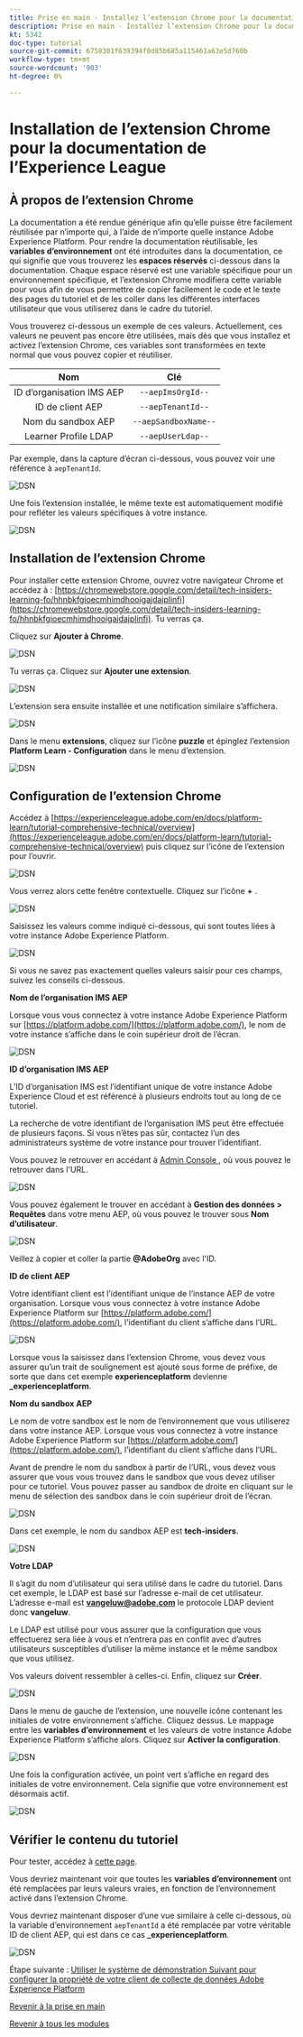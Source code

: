 ```yaml
---
title: Prise en main - Installez l’extension Chrome pour la documentation de l’Experience League.
description: Prise en main - Installez l’extension Chrome pour la documentation de l’Experience League.
kt: 5342
doc-type: tutorial
source-git-commit: 6758301f639394f0d85b685a115461a63e5d760b
workflow-type: tm+mt
source-wordcount: '903'
ht-degree: 0%

---
```


# Installation de l’extension Chrome pour la documentation de l’Experience League

## À propos de l’extension Chrome

La documentation a été rendue générique afin qu’elle puisse être facilement réutilisée par n’importe qui, à l’aide de n’importe quelle instance Adobe Experience Platform.
Pour rendre la documentation réutilisable, les **variables d’environnement** ont été introduites dans la documentation, ce qui signifie que vous trouverez les **espaces réservés** ci-dessous dans la documentation. Chaque espace réservé est une variable spécifique pour un environnement spécifique, et l’extension Chrome modifiera cette variable pour vous afin de vous permettre de copier facilement le code et le texte des pages du tutoriel et de les coller dans les différentes interfaces utilisateur que vous utiliserez dans le cadre du tutoriel.

Vous trouverez ci-dessous un exemple de ces valeurs. Actuellement, ces valeurs ne peuvent pas encore être utilisées, mais dès que vous installez et activez l’extension Chrome, ces variables sont transformées en texte normal que vous pouvez copier et réutiliser.

| Nom | Clé |
|:-------------:| :---------------:|
| ID d’organisation IMS AEP | `--aepImsOrgId--` |
| ID de client AEP | `--aepTenantId--` |
| Nom du sandbox AEP | `--aepSandboxName--` |
| Learner Profile LDAP | `--aepUserLdap--` |

Par exemple, dans la capture d’écran ci-dessous, vous pouvez voir une référence à `aepTenantId`.

![DSN ](./images/mod7before.png)

Une fois l’extension installée, le même texte est automatiquement modifié pour refléter les valeurs spécifiques à votre instance.

![DSN ](./images/mod7.png)

## Installation de l’extension Chrome

Pour installer cette extension Chrome, ouvrez votre navigateur Chrome et accédez à : [https://chromewebstore.google.com/detail/tech-insiders-learning-fo/hhnbkfgioecmhimdhooigajdajplinfi](https://chromewebstore.google.com/detail/tech-insiders-learning-fo/hhnbkfgioecmhimdhooigajdajplinfi). Tu verras ça.

Cliquez sur **Ajouter à Chrome**.

![DSN ](./images/c2.png)

Tu verras ça. Cliquez sur **Ajouter une extension**.

![DSN ](./images/c3.png)

L’extension sera ensuite installée et une notification similaire s’affichera.

![DSN ](./images/c4.png)

Dans le menu **extensions**, cliquez sur l’icône **puzzle** et épinglez l’extension **Platform Learn - Configuration** dans le menu d’extension.

![DSN ](./images/c6.png)

## Configuration de l’extension Chrome

Accédez à [https://experienceleague.adobe.com/en/docs/platform-learn/tutorial-comprehensive-technical/overview](https://experienceleague.adobe.com/en/docs/platform-learn/tutorial-comprehensive-technical/overview) puis cliquez sur l’icône de l’extension pour l’ouvrir.

![DSN ](./images/tuthome.png)

Vous verrez alors cette fenêtre contextuelle. Cliquez sur l’icône **+** .

![DSN ](./images/c7.png)

Saisissez les valeurs comme indiqué ci-dessous, qui sont toutes liées à votre instance Adobe Experience Platform.

![DSN ](./images/c8.png)

Si vous ne savez pas exactement quelles valeurs saisir pour ces champs, suivez les conseils ci-dessous.

**Nom de l’organisation IMS AEP**

Lorsque vous vous connectez à votre instance Adobe Experience Platform sur [https://platform.adobe.com/](https://platform.adobe.com/), le nom de votre instance s’affiche dans le coin supérieur droit de l’écran.

![DSN ](./images/aepname.png)

**ID d’organisation IMS AEP**

L’ID d’organisation IMS est l’identifiant unique de votre instance Adobe Experience Cloud et est référencé à plusieurs endroits tout au long de ce tutoriel.

La recherche de votre identifiant de l’organisation IMS peut être effectuée de plusieurs façons. Si vous n’êtes pas sûr, contactez l’un des administrateurs système de votre instance pour trouver l’identifiant.

Vous pouvez le retrouver en accédant à [Admin Console ](https://https://adminconsole.adobe.com/), où vous pouvez le retrouver dans l&#39;URL.

![DSN ](./images/aepid1.png)

Vous pouvez également le trouver en accédant à **Gestion des données > Requêtes** dans votre menu AEP, où vous pouvez le trouver sous **Nom d’utilisateur**.

![DSN ](./images/aepid2.png)

Veillez à copier et coller la partie **@AdobeOrg** avec l&#39;ID.

**ID de client AEP**

Votre identifiant client est l’identifiant unique de l’instance AEP de votre organisation. Lorsque vous vous connectez à votre instance Adobe Experience Platform sur [https://platform.adobe.com/](https://platform.adobe.com/), l’identifiant du client s’affiche dans l’URL.

![DSN ](./images/aeptenantid.png)

Lorsque vous la saisissez dans l’extension Chrome, vous devez vous assurer qu’un trait de soulignement est ajouté sous forme de préfixe, de sorte que dans cet exemple **experienceplatform** devienne **_experienceplatform**.

**Nom du sandbox AEP**

Le nom de votre sandbox est le nom de l’environnement que vous utiliserez dans votre instance AEP. Lorsque vous vous connectez à votre instance Adobe Experience Platform sur [https://platform.adobe.com/](https://platform.adobe.com/), l’identifiant du client s’affiche dans l’URL.

Avant de prendre le nom du sandbox à partir de l’URL, vous devez vous assurer que vous vous trouvez dans le sandbox que vous devez utiliser pour ce tutoriel. Vous pouvez passer au sandbox de droite en cliquant sur le menu de sélection des sandbox dans le coin supérieur droit de l’écran.

![DSN ](./images/aepsandboxsw.png)

Dans cet exemple, le nom du sandbox AEP est **tech-insiders**.

![DSN ](./images/aepsname.png)

**Votre LDAP**

Il s’agit du nom d’utilisateur qui sera utilisé dans le cadre du tutoriel. Dans cet exemple, le LDAP est basé sur l’adresse e-mail de cet utilisateur. L’adresse e-mail est **vangeluw@adobe.com** le protocole LDAP devient donc **vangeluw**.

Le LDAP est utilisé pour vous assurer que la configuration que vous effectuerez sera liée à vous et n’entrera pas en conflit avec d’autres utilisateurs susceptibles d’utiliser la même instance et le même sandbox que vous utilisez.

Vos valeurs doivent ressembler à celles-ci.
Enfin, cliquez sur **Créer**.

![DSN ](./images/c8a.png)


Dans le menu de gauche de l’extension, une nouvelle icône contenant les initiales de votre environnement s’affiche. Cliquez dessus. Le mappage entre les **variables d’environnement** et les valeurs de votre instance Adobe Experience Platform s’affiche alors. Cliquez sur **Activer la configuration**.

![DSN ](./images/c9.png)

Une fois la configuration activée, un point vert s’affiche en regard des initiales de votre environnement. Cela signifie que votre environnement est désormais actif.

![DSN ](./images/c10.png)

## Vérifier le contenu du tutoriel

Pour tester, accédez à [cette page](https://experienceleague.adobe.com/en/docs/platform-learn/tutorial-comprehensive-technical/datadistiller/module51/ex3).

Vous devriez maintenant voir que toutes les **variables d’environnement** ont été remplacées par leurs valeurs vraies, en fonction de l’environnement activé dans l’extension Chrome.

Vous devriez maintenant disposer d’une vue similaire à celle ci-dessous, où la variable d’environnement `aepTenantId` a été remplacée par votre véritable ID de client AEP, qui est dans ce cas **_experienceplatform**.

![DSN ](./images/mod7.png)

Étape suivante : [Utiliser le système de démonstration Suivant pour configurer la propriété de votre client de collecte de données Adobe Experience Platform](./ex2.md)

[Revenir à la prise en main](./getting-started.md)

[Revenir à tous les modules](./../../../overview.md)
